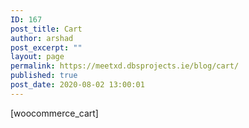 ```yaml
---
ID: 167
post_title: Cart
author: arshad
post_excerpt: ""
layout: page
permalink: https://meetxd.dbsprojects.ie/blog/cart/
published: true
post_date: 2020-08-02 13:00:01
---
```

<!-- wp:shortcode -->[woocommerce_cart]<!-- /wp:shortcode -->